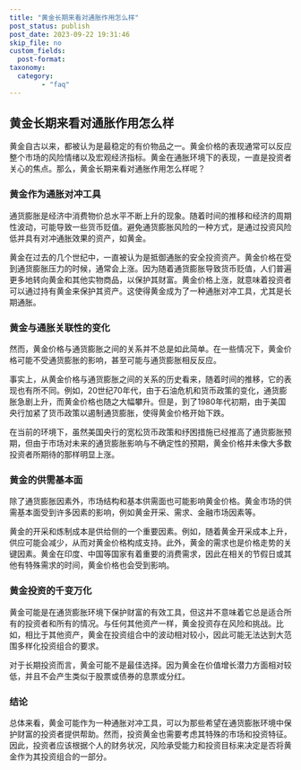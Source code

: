```yaml
---
title: "黄金长期来看对通胀作用怎么样"
post_status: publish
post_date: 2023-09-22 19:31:46
skip_file: no
custom_fields: 
  post-format: 
taxonomy:
  category:
        - "faq"
---
```


## 黄金长期来看对通胀作用怎么样

黄金自古以来，都被认为是最稳定的有价物品之一。黄金价格的表现通常可以反应整个市场的风险情绪以及宏观经济指标。黄金在通胀环境下的表现，一直是投资者关心的焦点。那么，黄金长期来看对通胀作用怎么样呢？

### 黄金作为通胀对冲工具

通货膨胀是经济中消费物价总水平不断上升的现象。随着时间的推移和经济的周期性波动，可能导致一些货币贬值。避免通货膨胀风险的一种方式，是通过投资风险低并具有对冲通胀效果的资产，如黄金。

黄金在过去的几个世纪中，一直被认为是抵御通胀的安全投资资产。黄金价格在受到通货膨胀压力的时候，通常会上涨。因为随着通货膨胀导致货币贬值，人们普遍更多地转向黄金和其他实物商品，以保护其财富。黄金价格上涨，就意味着投资者可以通过持有黄金来保护其资产。这使得黄金成为了一种通胀对冲工具，尤其是长期通胀。

### 黄金与通胀关联性的变化

然而，黄金价格与通货膨胀之间的关系并不总是如此简单。在一些情况下，黄金价格可能不受通货膨胀的影响，甚至可能与通货膨胀相反反应。

事实上，从黄金价格与通货膨胀之间的关系的历史看来，随着时间的推移，它的表现也有所不同。例如，20世纪70年代，由于石油危机和货币政策的变化，通货膨胀急剧上升，而黄金价格也随之大幅攀升。但是，到了1980年代初期，由于美国央行加紧了货币政策以遏制通货膨胀，使得黄金价格开始下跌。

在当前的环境下，虽然美国央行的宽松货币政策和纾困措施已经推高了通货膨胀预期，但由于市场对未来的通货膨胀影响与不确定性的预期，黄金价格并未像大多数投资者所期待的那样明显上涨。

### 黄金的供需基本面

除了通货膨胀因素外，市场结构和基本供需面也可能影响黄金价格。黄金市场的供需基本面受到许多因素的影响，例如黄金开采、需求、金融市场因素等。

黄金的开采和炼制成本是供给侧的一个重要因素。例如，随着黄金开采成本上升，供应可能会减少，从而对黄金价格构成支持。此外，黄金的需求也是价格走势的关键因素。黄金在印度、中国等国家有着重要的消费需求，因此在相关的节假日或其他有特殊需求的时间，黄金价格也会受到影响。

### 黄金投资的千变万化

黄金可能是在通货膨胀环境下保护财富的有效工具，但这并不意味着它总是适合所有的投资者和所有的情况。与任何其他资产一样，黄金投资存在风险和挑战。比如，相比于其他资产，黄金在投资组合中的波动相对较小，因此可能无法达到大范围多样化投资组合的要求。

对于长期投资而言，黄金可能不是最佳选择。因为黄金在价值增长潜力方面相对较低，并且不会产生类似于股票或债券的息票或分红。

### 结论

总体来看，黄金可能作为一种通胀对冲工具，可以为那些希望在通货膨胀环境中保护财富的投资者提供帮助。然而，投资黄金也需要考虑其特殊的市场和投资特征。因此，投资者应该根据个人的财务状况，风险承受能力和投资目标来决定是否将黄金作为其投资组合的一部分。
